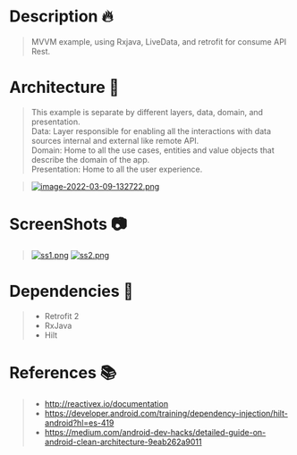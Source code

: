 # Description :fire:
> MVVM example, using Rxjava, LiveData, and retrofit for consume API Rest.
# Architecture :onion:
> This example is separate by different layers, data, domain, and presentation.<br />
> Data: Layer responsible for enabling all the interactions with data sources internal and external like remote API.<br />
> Domain: Home to all the use cases, entities and value objects that describe the domain of the app.<br />
> Presentation: Home to all the user experience.<br />

>[![image-2022-03-09-132722.png](https://i.postimg.cc/pTNckW3R/image-2022-03-09-132722.png)](https://postimg.cc/yJPT8HVb)
# ScreenShots :camera:
>[![ss1.png](https://i.postimg.cc/X7VhFL5t/ss1.png)](https://postimg.cc/SjvDbWDG)
>[![ss2.png](https://i.postimg.cc/VLDhFtBv/ss2.png)](https://postimg.cc/nC9TFCWf)

# Dependencies :elephant:
>- Retrofit 2
>- RxJava
>- Hilt
# References :books:
>- http://reactivex.io/documentation
>- https://developer.android.com/training/dependency-injection/hilt-android?hl=es-419 
>- https://medium.com/android-dev-hacks/detailed-guide-on-android-clean-architecture-9eab262a9011
